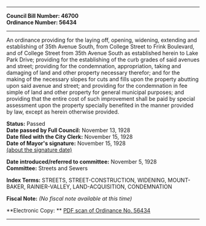 * * * * *  
  
**Council Bill Number: [](#h0)[](#h2)46700**   
**Ordinance Number: 56434**  
  
* * * * *  
  
An ordinance providing for the laying off, opening, widening, extending and establishing of 35th Avenue South, from College Street to Frink Boulevard, and of College Street from 35th Avenue South as established herein to Lake Park Drive; providing for the establishing of the curb grades of said avenues and street; providing for the condemnation, appropriation, taking and damaging of land and other property necessary therefor; and for the making of the necessary slopes for cuts and fills upon the property abutting upon said avenue and street; and providing for the condemnation in fee simple of land and other property for general municipal purposes; and providing that the entire cost of such improvement shall be paid by special assessment upon the property specially benefited in the manner provided by law, except as herein otherwise provided.  
  
**Status:** Passed   
**Date passed by Full Council:** November 13, 1928   
**Date filed with the City Clerk:** November 15, 1928   
**Date of Mayor's signature:** November 15, 1928   
[(about the signature date)](/~public/approvaldate.htm)   
  
  
**Date introduced/referred to committee:** November 5, 1928   
**Committee:** Streets and Sewers   
  
**Index Terms:** STREETS, STREET-CONSTRUCTION, WIDENING, MOUNT-BAKER, RAINIER-VALLEY, LAND-ACQUISITION, CONDEMNATION  
  
**Fiscal Note:** *(No fiscal note available at this time)*  
  
**Electronic Copy: ** [PDF scan of Ordinance No. 56434](/~archives/Ordinances/Ord_56434.pdf)  
  
* * * * *  
